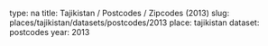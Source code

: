type: na
title: Tajikistan / Postcodes / Zipcodes (2013)
slug: places/tajikistan/datasets/postcodes/2013
place: tajikistan
dataset: postcodes
year: 2013
